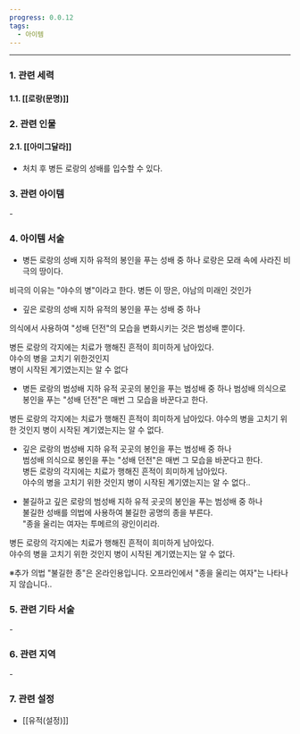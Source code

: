 ```yaml
---
progress: 0.0.12
tags:
  - 아이템
---
```

---
### 1. 관련 세력 
#### 1.1. [[로랑(문명)]]

### 2. 관련 인물
#### 2.1. [[아미그달라]]
- 처치 후 병든 로랑의 성배를 입수할 수 있다.
### 3. 관련 아이템
\-

### 4. 아이템 서술
- 병든 로랑의 성배
지하 유적의 봉인을 푸는 성배 중 하나
로랑은 모래 속에 사라진 비극의 땅이다.

비극의 이유는 "야수의 병"이라고 한다.
병든 이 땅은, 야남의 미래인 것인가

- 깊은 로랑의 성배
지하 유적의 봉인을 푸는 성배 중 하나

의식에서 사용하여 "성배 던전"의 모습을 변화시키는 것은 범성배 뿐이다.  
  
병든 로랑의 각지에는 치료가 행해진 흔적이 희미하게 남아있다.  
야수의 병을 고치기 위한것인지  
병이 시작된 계기였는지는 알 수 없다

- 병든 로랑의 범성배
지하 유적 곳곳의 봉인을 푸는 범성배 중 하나
범성배 의식으로 봉인을 푸는 "성배 던전"은 매번 그 모습을 바꾼다고 한다.

병든 로랑의 각지에는 치료가 행해진 흔적이 희미하게 남아있다.
야수의 병을 고치기 위한 것인지 병이 시작된 계기였는지는 알 수 없다.

- 깊은 로랑의 범성배
지하 유적 곳곳의 봉인을 푸는 범성배 중 하나  
범성배 의식으로 봉인을 푸는 "성배 던전"은 매번 그 모습을 바꾼다고 한다.  
병든 로랑의 각지에는 치료가 행해진 흔적이 희미하게 남아있다.  
야수의 병을 고치기 위한 것인지 병이 시작된 계기였는지는 알 수 없다..

- 불길하고 깊은 로랑의 범성배
지하 유적 곳곳의 봉인을 푸는 범성배 중 하나  
불길한 성배를 의법에 사용하여 불길한 공명의 종을 부른다.  
"종을 울리는 여자는 투메르의 광인이리라.  
  
병든 로랑의 각지에는 치료가 행해진 흔적이 희미하게 남아있다.  
야수의 병을 고치기 위한 것인지 병이 시작된 계기였는지는 알 수 없다.  
  
※추가 의법 "불길한 종"은 온라인용입니다. 오프라인에서 "종을 울리는 여자"는 나타나지 않습니다..

### 5. 관련 기타 서술
\-

### 6. 관련 지역
\-

### 7. 관련 설정
- [[유적(설정)]]
